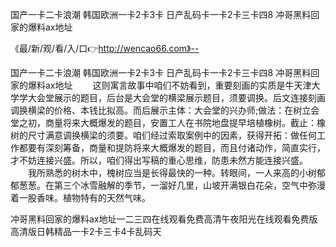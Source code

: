 国产一卡二卡浪潮
韩国欧洲一卡2卡3卡
日产乱码卡一卡2卡三卡四8
冲哥黑料回家的爆料ax地址


《最/新/观/看/入/口👉http://wencao66.com》--

国产一卡二卡浪潮
韩国欧洲一卡2卡3卡
日产乱码卡一卡2卡三卡四8
冲哥黑料回家的爆料ax地址
　　这则寓言故事中咱们不妨看到，重要刻画的实质是牛天津大学学大会堂展示的题目，后台是大会堂的横梁展示题目，须要调换。后文连接刻画调换横梁的价格、本钱比拟高。而后展示主体：大会堂的兴办师;做法：在树立会堂之初，商量将来大概爆发的题目，安置工人在书院地盘提早培植橡树。截止：橡树的尺寸满意调换横梁的须要。咱们经过索取案例中的因素，获得开拓：做任何工作都要有深刻筹备，商量和提防将来大概爆发的题目，而且付诸动作，简直实行，才不妨连接兴盛。所以，咱们得出写稿的重心思维，防患未然方能连接兴盛。
　　我所熟悉的树木中，槐树应当是长得最快的一种。转眼间，一人来高的小树郁郁葱葱。在第三个冰雪融解的季节，一溜好几里，山坡开满银白花朵，空气中弥漫着一股香味。植物特有的天然气味。





冲哥黑料回家的爆料ax地址一二三四在线观看免费高清午夜阳光在线观看免费版高清版日韩精品一卡2卡三卡4卡乱码天
